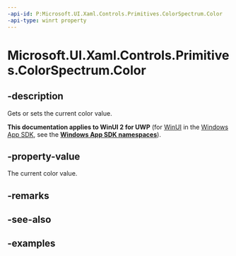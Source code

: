 ```yaml
---
-api-id: P:Microsoft.UI.Xaml.Controls.Primitives.ColorSpectrum.Color
-api-type: winrt property
---
```

<!-- Property syntax.
public Color Color { get;  set; }
-->

# Microsoft.UI.Xaml.Controls.Primitives.ColorSpectrum.Color


## -description

Gets or sets the current color value.


**This documentation applies to WinUI 2 for UWP** (for [WinUI](/windows/apps/winui/winui3/) in the [Windows App SDK](/windows/apps/windows-app-sdk/), see the **[Windows App SDK namespaces](/windows/windows-app-sdk/api/winrt/)**).

## -property-value

The current color value.


## -remarks


## -see-also


## -examples


